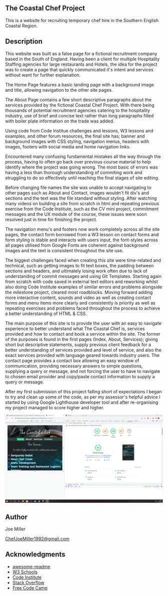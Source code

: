 ## The Coastal Chef Project

This is a website for recruiting temporary chef hire in the Southern English Coastal Region.

## Description

This website was built as a false page for a fictional recruitment company based in the South of England. 
Having been a client for multiple Hospitality Staffing agencies for large restaurants and Hotels, the idea for the 
project was to create a page that quickly communicated it's intent and services without want for further explanation.

The Home Page features a basic landing page with a background image and title, allowing navigation
to the other site pages. 

The About Page contains a few short descriptive paragraphs about the services provided by the fictional Coastal Chef Project.
With there being thousands of potential recruitment agencies catering to the hospitality industry, use of brief and concise text 
rather than long paragraphs filled with boiler plate information on the trade was added. 

Using code from Code Institue challenges and lessons, W3 lessons and examples, and other forum resources, the final site has; 
banner and background images with CSS styling, navigation menus, headers with images, footers with social media and home navigation links.

Encountered many confusing fundamental mistakes all the way through the process, having to often go back over previous course material to help identify where the project was going wrong. The most basic of errors was having a less than thorough understanding of commiting work and struggling to do so effectively until reaching the final stages of site editing.

Before changing file names the site was unable to accept navigating to other pages such as About and Contact, images wouldn't fit div's and sections and the text was the file standard without styling. After watching many videos on building a site from scratch in html and repeating previous exercise from the Code Institute, such as the CV mini project, commitment messages and the UX module of the course, these issues were soon resolved just in time for finishing the project.

The navigation menu's and footers now work completely across all the site pages, the contact form borrowed from a W3 lesson on contact forms and form styling is stable and interacts with users input, the font-styles across all pages utilised from Google Fonts are coherent against background images and the text is consistent throughout the site use.

The biggest challenges faced when creating this site were time-related and technical, such as getting images to fit text boxes, the padding between sections and headers, and ultimately losing work often due to lack of understanding of commit messages and using Git Templates. Starting again from scratch with code saved in external text editors and reworking whilst also doing Code Institute examples of similar errors and problems alongside the milestone project, cleared most roadblocks. Moving forward adding more interactive content, sounds and video as well as creating contact forms and menu items more clearly and consistently is priority as well as repeating exercises and problems faced throughout the process to achieve a better understanding of HTML & CSS. 

The main purpose of this site is to provide the user with an easy to navigate experience to better understand what The Coastal Chef is, services provided and how to contact and book a service within the site. The former of the purposes is found in the first pages (Index, About, Services); giving short but descriptive statements, supply previous client feedback for a better understanding of services provided and level of service, and also the exact services provided with language geared towards industry users. The contact page provides a contact box allowing an easy window of communication, providing necessary answers to simple questions, supplying a query or message, and not forcing the user to have to navigate to chosen email provider and copy/paste contact information to supply a query or message. 

After my first submission of this project falling short of expectations I began to try and clean up some of the code, as per my assessor's helpful advice I started by using Google Lighthouse developer tool and after re-organising my project managed to score higher and higher.

![Screenshot](light-house-screenshot-1.png)


## Author


Joe Miller  

ChefJoeMiller1992@gmail.com

## Acknowledgments

* [awesome-readme](https://github.com/matiassingers/awesome-readme)
* [W3 Schools](https://www.w3schools.com/css)
* [Code Institute](https://learn.codeinstitute.net/)
* [Stack Overflow](https://stackoverflow.com/questions)
* [Free Code Camp](https://www.freecodecamp.org/)